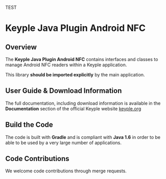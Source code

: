 TEST
# Keyple Java Plugin Android NFC

## Overview

The **Keyple Java Plugin Android NFC** contains interfaces and classes to manage Android NFC readers within a Keyple application.

This library **should be imported explicitly** by the main application.

## User Guide & Download Information

The full documentation, including download information is available in the **Documentation** section of the official Keyple website [keyple.org](https://keyple.org)

## Build the Code

The code is built with **Gradle** and is compliant with **Java 1.6** in order to be able to be used by a very large number of applications.

## Code Contributions

We welcome code contributions through merge requests.